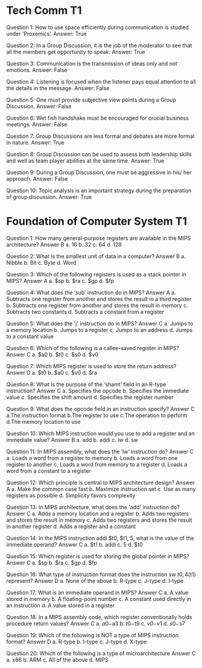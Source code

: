 # 

# Tech Comm T1

Question 1: How to use space efficiently during communication is studied under ‘Proxemics’.
Answer: True
 
Question 2: In a Group Discussion, it is the job of the moderator to see that all the members get opportunity to speak.
Answer: True
 
Question 3: Communication is the transmission of ideas only and not emotions.
Answer: False
 
Question 4: Listening is focused when the listener pays equal attention to all the details in the message.
Answer: False
 
Question 5: One must provide subjective view points during a Group Discussion.
Answer: False
 
Question 6: Wet fish handshake must be encouraged for crucial business meetings.
Answer: False
 
Question 7: Group Discussions are less formal and debates are more formal in nature.
Answer: True
 
Question 8: Group Discussion can be used to assess both leadership skills and well as team player abilities at the same time.
Answer: True
 
Question 9: During a Group Discussion, one must be aggressive in his/ her approach.
Answer: False
 
Question 10: Topic analysis is an important strategy during the preparation of group discussion.
Answer: True

# Foundation of Computer System T1

Question 1: How many general-purpose registers are available in the MIPS architecture?
Answer B
a. 16
b. 32
c. 64
d. 128

Question 2: What is the smallest unit of data in a computer?
Answer B
a. Nibble
b. Bit
c. Byte
d. Word

Question 3: Which of the following registers is used as a stack pointer in MIPS?
Answer A
a. $sp
b. $ra
c. $gp
d. $fp

Question 4: What does the ‘sub’ instruction do in MIPS?
Answer A
a. Subtracts one register from another and stores the result in a third register
b. Subtracts one register from another and stores the result in memory
c. Subtracts two constants
d. Subtracts a constant from a register

Question 5: What does the 'j' instruction do in MIPS?
Answer C
a. Jumps to a memory location
b. Jumps to a register
c. Jumps to an address
d. Jumps to a constant value

Question 6: Which of the following is a callee-saved register in MIPS?
Answer C
a. $a0
b. $t0
c. $s0
d. $v0

Question 7: Which MIPS register is used to store the return address?
Answer D
a. $t0
b. $a0
c. $v0
d. $ra

Question 8: What is the purpose of the ‘shamt’ field in an R-type instruction?
Answer C
a. Specifies the opcode
b. Specifies the immediate value
c. Specifies the shift amount
d. Specifies the register number

Question 9: What does the opcode field in an instruction specify?
Answer C
a.The instruction format
b.The register to use
c.The operation to perform
d.The memory location to use

Question 10: Which MIPS instruction would you use to add a register and an immediate value?
Answer B
a. add
b. addi
c. lw
d. sw

Question 11: In MIPS assembly, what does the ‘lw’ instruction do?
Answer C
a. Loads a word from a register to memory
b. Loads a word from one register to another
c. Loads a word from memory to a register
d. Loads a word from a constant to a register

Question 12: Which principle is central to MIPS architecture design?
Answer A
a. Make the common case fast
b. Maximize instruction set
c. Use as many registers as possible
d. Simplicity favors complexity

Question 13: In MIPS architecture, what does the 'add' instruction do?
Answer C
a. Adds a memory location and a register
b. Adds two registers and stores the result in memory
c. Adds two registers and stores the result in another register
d. Adds a register and a constant

Question 14: In the MIPS instruction addi $t0, $t1, 5, what is the value of the immediate operand?
Answer C
a. $t1
b. addi
c. 5
d. $t0

Question 15: Which register is used for storing the global pointer in MIPS?
Answer C
a. $sp
b. $ra
c. $gp
d. $fp

Question 16: What type of instruction format does the instruction sw $t0, 4($t1) represent?
Answer D
a. None of the above
b. R-type
c. J-type
d. I-type

Question 17: What is an immediate operand in MIPS?
Answer C
a. A value stored in memory
b. A floating-point number
c. A constant used directly in an instruction
d. A value stored in a register

Question 18: In a MIPS assembly code, which register conventionally holds procedure return values?
Answer C
a. $a0-$a3
b. $t0-$t9
c. $v0-$v1
d. $s0-$s7

Question 19: Which of the following is NOT a type of MIPS instruction format?
Answer D
a. R-type
b. I-type
c. J-type
d. X-type

Question 20: Which of the following is a type of microarchitecture
Answer C
a. x86
b. ARM
c. All of the above
d. MIPS
